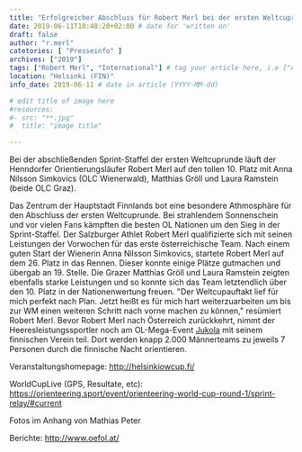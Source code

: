 ```yaml
---
title: "Erfolgreicher Abschluss für Robert Merl bei der ersten Weltcuprunde"
date: 2019-06-11T18:48:20+02:00 # date for 'written on'
draft: false
author: "r.merl"
catetories: [ "Presseinfo" ]
archives: ["2019"]
tags: ["Robert Merl", "International"] # tag your article here, i.e ["Austria Cup", "Robert Merl"]
location: "Helsinki (FIN)"
info_date: 2019-06-11 # date in article (YYYY-MM-dd)

# edit title of image here
#resources:
#- src: "**.jpg"
#  title: "image title"

---
```


Bei der abschließenden Sprint-Staffel der ersten Weltcuprunde läuft der Henndorfer Orientierungsläufer Robert Merl auf den tollen 10. Platz mit Anna Nilsson Simkovics (OLC Wienerwald), Matthias Gröll und Laura Ramstein (beide OLC Graz).

<!--more-->

Das Zentrum der Hauptstadt Finnlands bot eine besondere Athmosphäre für den Abschluss der ersten Weltcuprunde. Bei strahlendem Sonnenschein und vor vielen Fans kämpften die besten OL Nationen um den Sieg in der Sprint-Staffel. Der Salzburger Athlet Robert Merl qualifizierte sich mit seinen Leistungen der Vorwochen für das erste österreichische Team. Nach einem guten Start der Wienerin Anna Nilsson Simkovics, startete Robert Merl auf dem 26. Platz in das Rennen. Dieser konnte einige Plätze gutmachen und übergab an 19. Stelle. Die Grazer Matthias Gröll und Laura Ramstein zeigten ebenfalls starke Leistungen und so konnte sich das Team letztendlich über den 10. Platz in der Nationenwertung freuen. "Der Weltcupauftakt lief für mich perfekt nach Plan. Jetzt heißt es für mich hart weiterzuarbeiten um bis zur WM einen weiteren Schritt nach vorne machen zu können," resümiert Robert Merl.
Bevor Robert Merl nach Österreich zurückkehrt, nimmt der Heeresleistungssportler noch am OL-Mega-Event [Jukola](https://www.jukola.com/2019/) mit seinem finnischen Verein teil. Dort werden knapp 2.000 Männerteams zu jeweils 7 Personen durch die finnische Nacht orientieren.

Veranstaltungshomepage: http://helsinkiowcup.fi/

WorldCupLive (GPS, Resultate, etc): https://orienteering.sport/event/orienteering-world-cup-round-1/sprint-relay/#current

Fotos im Anhang von Mathias Peter

Berichte: http://www.oefol.at/
